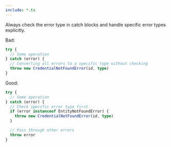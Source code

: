 ```yaml
---
include: *.ts
---
```


Always check the error type in catch blocks and handle specific error types explicitly.

Bad:

```typescript
try {
  // Some operation
} catch (error) {
  // Converting all errors to a specific type without checking
  throw new CredentialNotFoundError(id, type)
}
```

Good:

```typescript
try {
  // Some operation
} catch (error) {
  // Check specific error type first
  if (error instanceof EntityNotFoundError) {
    throw new CredentialNotFoundError(id, type)
  }

  // Pass through other errors
  throw error
}
```
